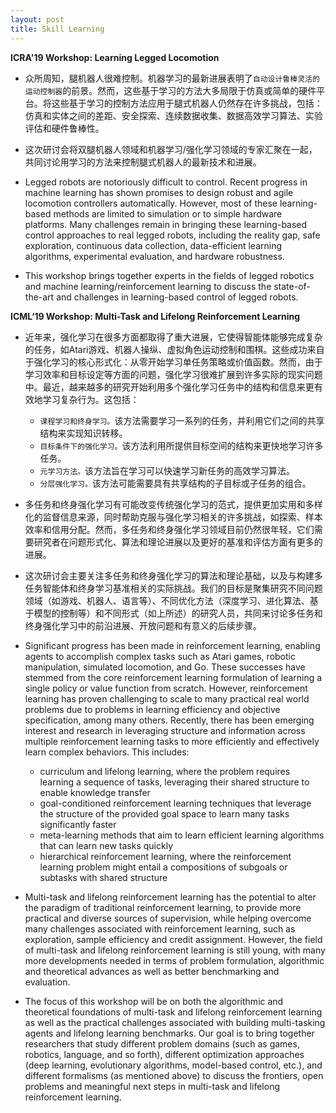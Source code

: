 ```yaml
---
layout: post
title: Skill Learning
---
```


**ICRA'19 Workshop: Learning Legged Locomotion**

- 众所周知，腿机器人很难控制。机器学习的最新进展表明了`自动设计鲁棒灵活的运动控制器`的前景。然而，这些基于学习的方法大多局限于仿真或简单的硬件平台。将这些基于学习的控制方法应用于腿式机器人仍然存在许多挑战，包括：仿真和实体之间的差距、安全探索、连续数据收集、数据高效学习算法、实验评估和硬件鲁棒性。

- 这次研讨会将双腿机器人领域和机器学习/强化学习领域的专家汇聚在一起，共同讨论用学习的方法来控制腿式机器人的最新技术和进展。

- Legged robots are notoriously difficult to control. Recent progress in machine learning has shown promises to design robust and agile locomotion controllers automatically. However, most of these learning-based methods are limited to simulation or to simple hardware platforms. Many challenges remain in bringing these learning-based control approaches to real legged robots, including the reality gap, safe exploration, continuous data collection, data-efficient learning algorithms, experimental evaluation, and hardware robustness.

- This workshop brings together experts in the fields of legged robotics and machine learning/reinforcement learning to discuss the state-of-the-art and challenges in learning-based control of legged robots.

**ICML‘19 Workshop: Multi-Task and Lifelong Reinforcement Learning**

- 近年来，强化学习在很多方面都取得了重大进展，它使得智能体能够完成复杂的任务，如Atari游戏、机器人操纵、虚拟角色运动控制和围棋。这些成功来自于强化学习的核心形式化：从零开始学习单任务策略或价值函数。然而，由于学习效率和目标设定等方面的问题，强化学习很难扩展到许多实际的现实问题中。最近，越来越多的研究开始利用多个强化学习任务中的结构和信息来更有效地学习复杂行为。这包括：

	- `课程学习和终身学习。`该方法需要学习一系列的任务，并利用它们之间的共享结构来实现知识转移。
	- `目标条件下的强化学习。`该方法利用所提供目标空间的结构来更快地学习许多任务。
	- `元学习方法。`该方法旨在学习可以快速学习新任务的高效学习算法。
	- `分层强化学习。`该方法可能需要具有共享结构的子目标或子任务的组合。

- 多任务和终身强化学习有可能改变传统强化学习的范式，提供更加实用和多样化的监督信息来源，同时帮助克服与强化学习相关的许多挑战，如探索、样本效率和信用分配。然而，多任务和终身强化学习领域目前仍然很年轻，它们需要研究者在问题形式化、算法和理论进展以及更好的基准和评估方面有更多的进展。

- 这次研讨会主要关注多任务和终身强化学习的算法和理论基础，以及与构建多任务智能体和终身学习基准相关的实际挑战。我们的目标是聚集研究不同问题领域（如游戏、机器人、语言等）、不同优化方法（深度学习、进化算法、基于模型的控制等）和不同形式（如上所述）的研究人员，共同来讨论多任务和终身强化学习中的前沿进展、开放问题和有意义的后续步骤。

- Significant progress has been made in reinforcement learning, enabling agents to accomplish complex tasks such as Atari games, robotic manipulation, simulated locomotion, and Go. These successes have stemmed from the core reinforcement learning formulation of learning a single policy or value function from scratch. However, reinforcement learning has proven challenging to scale to many practical real world problems due to problems in learning efficiency and objective specification, among many others. Recently, there has been emerging interest and research in leveraging structure and information across multiple reinforcement learning tasks to more efficiently and effectively learn complex behaviors. This includes:

	- curriculum and lifelong learning, where the problem requires learning a sequence of tasks, leveraging their shared structure to enable knowledge transfer
	- goal-conditioned reinforcement learning techniques that leverage the structure of the provided goal space to learn many tasks significantly faster
	- meta-learning methods that aim to learn efficient learning algorithms that can learn new tasks quickly
	- hierarchical reinforcement learning, where the reinforcement learning problem might entail a compositions of subgoals or subtasks with shared structure

- Multi-task and lifelong reinforcement learning has the potential to alter the paradigm of traditional reinforcement learning, to provide more practical and diverse sources of supervision, while helping overcome many challenges associated with reinforcement learning, such as exploration, sample efficiency and credit assignment. However, the field of multi-task and lifelong reinforcement learning is still young, with many more developments needed in terms of problem formulation, algorithmic and theoretical advances as well as better benchmarking and evaluation.

- The focus of this workshop will be on both the algorithmic and theoretical foundations of multi-task and lifelong reinforcement learning as well as the practical challenges associated with building multi-tasking agents and lifelong learning benchmarks. Our goal is to bring together researchers that study different problem domains (such as games, robotics, language, and so forth), different optimization approaches (deep learning, evolutionary algorithms, model-based control, etc.), and different formalisms (as mentioned above) to discuss the frontiers, open problems and meaningful next steps in multi-task and lifelong reinforcement learning.















